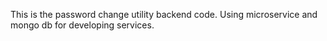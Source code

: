 This is the password change utility backend code.
Using microservice and mongo db for developing services.
